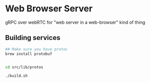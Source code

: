 # Web Browser Server

gRPC over webRTC for "web server in a web-browser" kind of thing

## Building services

```bash
## Make sure you have protoc
brew install protobuf


cd src/lib/protos

./build.sh
```
